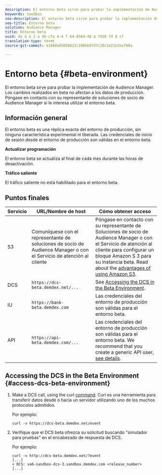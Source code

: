```yaml
---
description: El entorno beta sirve para probar la implementación de Audience Manager. Los cambios realizados en beta no afectan a los datos de producción. Póngase en contacto con su representante de soluciones de socio de Audience Manager si le interesa utilizar el entorno beta.
keywords: sandbox
seo-description: El entorno beta sirve para probar la implementación de Audience Manager. Los cambios realizados en beta no afectan a los datos de producción. Póngase en contacto con su representante de soluciones de socio de Audience Manager si le interesa utilizar el entorno beta.
seo-title: Entorno beta
solution: Audience Manager
title: Entorno beta
uuid: de 4 a 1 a 46-cfa 4-4 f 64-8569-48 a 7650 fd 8 cf
translation-type: tm+mt
source-git-commit: a1960a65058622c198bb07d7c20c1e21e2eaf00a

---
```



# Entorno beta {#beta-environment}

El entorno beta sirve para probar la implementación de Audience Manager. Los cambios realizados en beta no afectan a los datos de producción. Póngase en contacto con su representante de soluciones de socio de Audience Manager si le interesa utilizar el entorno beta.

## Información general

El entorno beta es una réplica exacta del entorno de producción, sin ninguna característica experimental ni liberada. Las credenciales de inicio de sesión desde el entorno de producción son válidas en el entorno beta.

**Actualizar programación**

El entorno beta se actualiza al final de cada mes durante las horas de desactivación.

**Tráfico saliente**

El tráfico saliente no está habilitado para el entorno beta.

<!-- 

Added re: AAM-30826.

 -->

## Puntos finales



| Servicio | URL/Nombre de host | Cómo obtener acceso |
|--- |--- | --- |
| S3 | Comuníquese con el representante de soluciones de socio de Audience Manager o con el Servicio de atención al cliente | Póngase en contacto con su representante de Soluciones de socio de Audience Manager o con el Servicio de atención al cliente para configurar un bloque Amazon S 3 para su instancia beta. Read about the [advantages of using Amazon S3](../reference/amazon-s3.md). |
| DCS | `https://dcs-beta.demdex.net/...` | See [Accessing the DCS in the Beta Environment](../reference/beta-environment.md#access-dcs-beta-environment). |
| IU | `https://bank-beta.demdex.com` | Las credenciales del entorno de producción son válidas para el entorno beta. |
| API | `https://api-beta.demdex.com/...` | Las credenciales del entorno de producción son válidas para el entorno beta. We recommend that you create a generic API user, [see details](../api/rest-api-main/aam-api-getting-started.md#requirements). |

## Accessing the DCS in the Beta Environment {#access-dcs-beta-environment}

1. Make a DCS call, using the curl [command](https://curl.haxx.se/docs/manpage.html). Curl es una herramienta para transferir datos desde o hacia un servidor utilizando uno de los muchos protocolos admitidos.

   Por ejemplo:

   `curl -v https://dcs-beta.demdex.net/event`

1. Verifique que el DCS beta ofrezca su solicitud buscando &quot;simulador para pruebas&quot; en el encabezado de respuesta de DCS.

   Por ejemplo:

   ```
   curl -v http://dcs-beta.demdex.net/?event
   [...]
   < DCS: va6-sandbox-dcs-3.sandbox.demdex.com <release_number>
   [...]
   ```

<!--

1. Determine the load balancer's endpoint IP addresses.

   Run the `dig`  [command](https://en.wikipedia.org/wiki/Dig_(command)) to determine the IP address of the nearest load balancer. The `dig` command queries the Domain Name System and returns the name and IP addresses of the [!DNL Audience Manager] [!UICONTROL Data Collection Servers (DCS)].

   ```
   dig dcs-beta.demdex.net
   ...
   dcs-sandbox-1754093861.us-east-1.elb.amazonaws.com. 60 IN A 52.87.15.51
   dcs-sandbox-1754093861.us-east-1.elb.amazonaws.com. 60 IN A 50.16.150.8
   dcs-sandbox-1754093861.us-east-1.elb.amazonaws.com. 60 IN A 52.2.228.100
   ```

2. Using one of the addresses in the above table, add a static DNS entry in the [!DNL /etc/hosts] file.

   On Windows, modify [!DNL c:\WINDOWS\system32\drivers\etc\hosts].

   For example:

   [!DNL 52.87.15.51 *`samplepartner`*.demdex.net]

   >[!NOTE]
   >
   >The addresses change occasionally, so you must keep your [!DNL /etc/hosts] file up to date.

   Additionally, if you need to set up ID synchronization, you must add a similar entry for [!DNL dpm.demdex.net.]

   [!DNL 52.87.15.51 dpm.demdex.net]. 

3. Make a DCS call, using the `curl` [command](https://curl.haxx.se/docs/manpage.html). Curl is a tool to transfer data from or to a server, using one of many supported protocols.

   For example:

   [!DNL https://<domain>/event?product=camera] 

4. Verify that your request was served by the beta DCS by looking for "sandbox" in the DCS response header.

   For example:

   ```
   curl -v https://dcs-beta.demdex.net/?event
   [...]
   < DCS: va6-sandbox-dcs-3.sandbox.demdex.com <release_number>
   [...]
   ```

   -->
